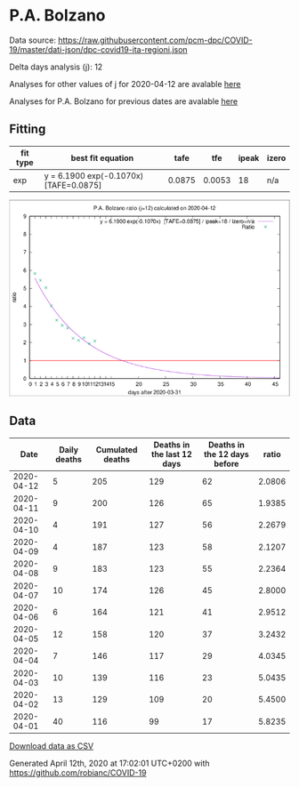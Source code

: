 # P.A. Bolzano

Data source: https://raw.githubusercontent.com/pcm-dpc/COVID-19/master/dati-json/dpc-covid19-ita-regioni.json

Delta days analysis (j): 12

Analyses for other values of j for 2020-04-12 are avalable [here](../2020-04-12/README.md)

Analyses for P.A. Bolzano for previous dates are avalable [here](../README.md)

## Fitting 
|fit type|best fit equation|tafe|tfe|ipeak|izero|
|-------|-----|--------|------|---|---|
|exp|y = 6.1900 exp(-0.1070x)  [TAFE=0.0875]|0.0875|0.0053|18|n/a|

![Plot](COVID-19_p.a._bolzano_j12_2020-04-12.png)

## Data
|Date|Daily deaths|Cumulated deaths|Deaths in the last 12 days|Deaths in the 12 days before|ratio|
|----|----------|-----------|-------|--------------------|-----|
|2020-04-12|5|205|129|62|2.0806|
|2020-04-11|9|200|126|65|1.9385|
|2020-04-10|4|191|127|56|2.2679|
|2020-04-09|4|187|123|58|2.1207|
|2020-04-08|9|183|123|55|2.2364|
|2020-04-07|10|174|126|45|2.8000|
|2020-04-06|6|164|121|41|2.9512|
|2020-04-05|12|158|120|37|3.2432|
|2020-04-04|7|146|117|29|4.0345|
|2020-04-03|10|139|116|23|5.0435|
|2020-04-02|13|129|109|20|5.4500|
|2020-04-01|40|116|99|17|5.8235|

[Download data as CSV](COVID-19_p.a._bolzano_j12_2020-04-12.csv)

Generated April 12th, 2020 at 17:02:01 UTC+0200 with https://github.com/robianc/COVID-19
